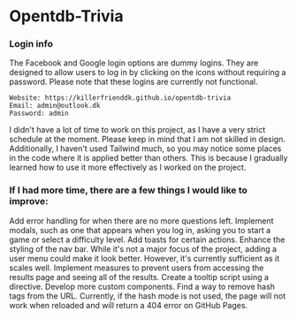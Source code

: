 # Opentdb-Trivia


### Login info
The Facebook and Google login options are dummy logins. They are designed to allow users to log in by clicking on the icons without requiring a password. Please note that these logins are currently not functional.
```
Website: https://killerfrienddk.github.io/opentdb-trivia
Email: admin@outlook.dk
Password: admin
```

I didn't have a lot of time to work on this project, as I have a very strict schedule at the moment. Please keep in mind that I am not skilled in design. Additionally, I haven't used Tailwind much, so you may notice some places in the code where it is applied better than others. This is because I gradually learned how to use it more effectively as I worked on the project.

### If I had more time, there are a few things I would like to improve:

Add error handling for when there are no more questions left.
Implement modals, such as one that appears when you log in, asking you to start a game or select a difficulty level.
Add toasts for certain actions.
Enhance the styling of the nav bar. While it's not a major focus of the project, adding a user menu could make it look better. However, it's currently sufficient as it scales well.
Implement measures to prevent users from accessing the results page and seeing all of the results.
Create a tooltip script using a directive.
Develop more custom components.
Find a way to remove hash tags from the URL. Currently, if the hash mode is not used, the page will not work when reloaded and will return a 404 error on GitHub Pages.
